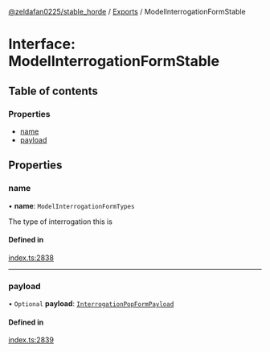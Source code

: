 [@zeldafan0225/stable_horde](../README.md) / [Exports](../modules.md) / ModelInterrogationFormStable

# Interface: ModelInterrogationFormStable

## Table of contents

### Properties

- [name](ModelInterrogationFormStable.md#name)
- [payload](ModelInterrogationFormStable.md#payload)

## Properties

### name

• **name**: `ModelInterrogationFormTypes`

The type of interrogation this is

#### Defined in

[index.ts:2838](https://github.com/ZeldaFan0225/stable_horde/blob/ca96654/index.ts#L2838)

___

### payload

• `Optional` **payload**: [`InterrogationPopFormPayload`](InterrogationPopFormPayload.md)

#### Defined in

[index.ts:2839](https://github.com/ZeldaFan0225/stable_horde/blob/ca96654/index.ts#L2839)
